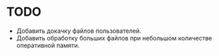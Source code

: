 # TODO

- Добавить докачку файлов пользователей.
- Добавить обработку больших файлов при небольшом количестве оперативной памяти.
